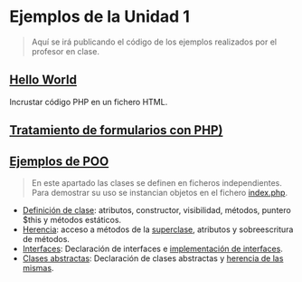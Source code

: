 # Ejemplos de la Unidad 1
> Aquí se irá publicando el código de los ejemplos realizados por el profesor en clase. 
## [Hello World](hola_mundo.php)
Incrustar código PHP en un fichero HTML.
## [Tratamiento de formularios con PHP)](formulario.php)
## [Ejemplos de POO](poo)
> En este apartado las clases se definen en ficheros independientes. Para demostrar su uso se instancian objetos en el fichero [index.php](poo/index.php).

* [Definición de clase](poo/miclase.php): atributos, constructor, visibilidad, métodos, puntero $this y métodos estáticos.
* [Herencia](poo/clasehija.php): acceso a métodos de la [superclase](poo/clasemadre.php), atributos y sobreescritura de métodos.
* [Interfaces](poo/figura.php): Declaración de interfaces e [implementación de interfaces](poo/poligono.php).
* [Clases abstractas](poo/poligono.php): Declaración de clases abstractas y [herencia de las mismas](poo/cuadrado.php).